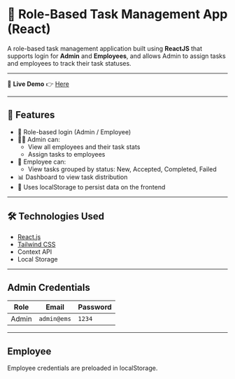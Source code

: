 # 📝 Role-Based Task Management App (React)

A role-based task management application built using **ReactJS** that supports login for **Admin** and **Employees**, and allows Admin to assign tasks and employees to track their task statuses.

---

🔗 <b>Live Demo</b>
👉 [Here](https://parthtripathi21.github.io/EMS-React-/)

---

## 🚀 Features

- 🔐 Role-based login (Admin / Employee)
- 👨‍💼 Admin can:
  - View all employees and their task stats
  - Assign tasks to employees
- 👷 Employee can:
  - View tasks grouped by status: New, Accepted, Completed, Failed
- 📊 Dashboard to view task distribution
- 💾 Uses localStorage to persist data on the frontend

---

## 🛠️ Technologies Used

- [React.js](https://reactjs.org/)
- [Tailwind CSS](https://tailwindcss.com/)
- Context API
- Local Storage

---

## Admin Credentials

| Role  | Email  | Password |
| ----- | ------ | -------- |
| Admin | `admin@ems` | `1234`    |

---

## Employee 

Employee credentials are preloaded in localStorage.
